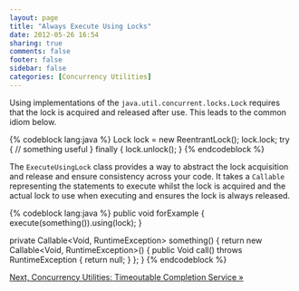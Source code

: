 ```yaml
---
layout: page
title: "Always Execute Using Locks"
date: 2012-05-26 16:54
sharing: true
comments: false
footer: false
sidebar: false
categories: [Concurrency Utilities]
---
```


Using implementations of the `java.util.concurrent.locks.Lock` requires that the lock is acquired and released after use. This leads to the common idiom below.


{% codeblock lang:java %}
Lock lock = new ReentrantLock();
lock.lock;
try {
   // something useful
} finally {
    lock.unlock();
}
{% endcodeblock %}


The `ExecuteUsingLock` class provides a way to abstract the lock acquisition and release and ensure consistency across your code. It takes a `Callable` representing the statements to execute whilst the lock is acquired and the actual lock to use when executing and ensures the lock is always released.



{% codeblock lang:java %}
public void forExample {
    execute(something()).using(lock);
}

private Callable<Void, RuntimeException> something() {
    return new Callable<Void, RuntimeException>() {
        public Void call() throws RuntimeException {
            return null;
        }
    };
}
{% endcodeblock %}




[Next, Concurrency Utilities: Timeoutable Completion Service &raquo;](/documentation/concurrency/completion)